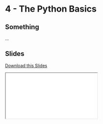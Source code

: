 # <strong>4</strong> - <i class="fab fa-python"></i> The Python Basics

## Something

...

## Slides

<a
    class="custom-button custom-download-button" href="../../pdfs/4_python_basics/templates.pdf" download> <i class="fas fa-download"></i> Download this Slides
</a>

<iframe
  class="custom-pdf-frame"
  src="../../pdfs/4_python_basics/templates.pdf">
</iframe>
